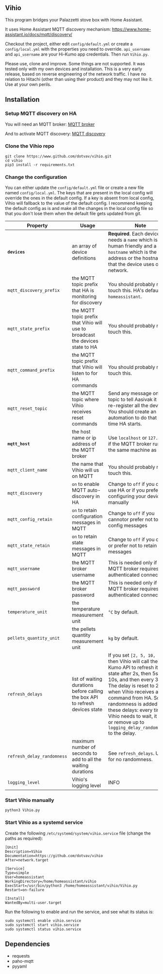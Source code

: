 ## Vihio

This program bridges your Palazzetti stove box with Home Assistant.

It uses Home Assistant MQTT discovery mechanism: https://www.home-assistant.io/docs/mqtt/discovery/ 

Checkout the project, either edit ```config/default.yml``` or create a ```config/local.yml``` with the properties you need to override. ```api_username``` and ```api_username``` are your Hi-Kumo app credentials. Then run ```Vihio.py```.

Please use, clone and improve. Some things are not supported. It was tested only with my own devices and installation. This is a very early release, based on reverse engineering of the network traffic. I have no relation to Hitachi (other than using their product) and they may not like it. Use at your own perils.

## Installation

### Setup MQTT discovery on HA
You will need an MQTT broker: [MQTT broker](https://www.home-assistant.io/docs/mqtt/broker/)

And to activate MQTT discovery: [MQTT discovery](https://www.home-assistant.io/docs/mqtt/discovery/)

### Clone the Vihio repo
```
git clone https://www.github.com/dotvav/vihio.git
cd vihio
pip3 install -r requirements.txt
```

### Change the configuration
You can either update the ```config/default.yml``` file or create a new file named ```config/local.yml```. The keys that are present in the local config will override the ones in the default config. If a key is absent from local config, Vihio will fallback to the value of the default config. I recommend keeping the default config as is and make all the changes in the local config file so that you don't lose them when the default file gets updated from git.

Property | Usage | Note
--- | --- | ---
**`devices`** | an array of device definitions | **Required**. Each device needs a `name` which is human friendly and a `hostname` which is the ip address or the hostname that the device uses on the network.   
`mqtt_discovery_prefix` | the MQTT topic prefix that HA is monitoring for discovery | You should probably not touch this. HA's default is `homeassistant`. 
`mqtt_state_prefix` | the MQTT topic prefix that Vihio will use to broadcast the devices state to HA | You should probably not touch this.
`mqtt_command_prefix` | the MQTT topic prefix that Vihio will listen to for HA commands | You should probably not touch this.
`mqtt_reset_topic` | the MQTT topic where Vihio receives reset commands | Send any message on this topic to tell Aasivak it must re-register all the devices. You should create an automation to do that every time HA starts.
**`mqtt_host`** | the host name or ip address of the MQTT broker | Use `localhost` or `127.0.0.1` if the MQTT broker runs on the same machine as Vihio.
`mqtt_client_name` | the name that Vihio will us on MQTT | You should probably not touch this.
`mqtt_discovery` | `on` to enable MQTT auto-discovery in HA | Change to `off` if you don't use HA or if you prefer configuring your devices manually 
`mqtt_config_retain` | `on` to retain configuration messages in MQTT | Change to `off` if you cannotor prefer not to retain config messages
`mqtt_state_retain` | `on` to retain state messages in MQTT | Change to `off` if you cannot or prefer not to retain state messages
`mqtt_username` | the MQTT broker username | This is needed only if the MQTT broker requires an authenticated connection.
`mqtt_password` | the MQTT broker password | This is needed only if the MQTT broker requires an authenticated connection.
`temperature_unit` | the temperature measurement unit | `°C` by default.
`pellets_quantity_unit` | the pellets quantity measurement unit | `kg` by default.
`refresh_delays` | list of waiting durations before calling the box API to refresh devices state | If you set `[2, 5, 10, 30]` then Vihio will call the Hi-Kumo API to refresh its state after 2s, then 5s, then 10s, and then every 30s. The delay is reset to 2s when Vihio receives a command from HA. Some randomness is added to these delays: every time Vihio needs to wait, it adds or remove up to `logging_delay_randomness/2` to the delay. 
`refresh_delay_randomness` | maximum number of seconds to add to all the waiting durations | See `refresh_delays`. Use `0` for no randomness.
`logging_level` | Vihio's logging level | INFO


### Start Vihio manually
```
python3 Vihio.py
```

### Start Vihio as a systemd service
Create the following ```/etc/systemd/system/vihio.service``` file (change the paths as required):

```
[Unit]
Description=Vihio
Documentation=https://github.com/dotvav/vihio
After=network.target

[Service]
Type=simple
User=homeassistant
WorkingDirectory=/home/homeassistant/vihio
ExecStart=/usr/bin/python3 /home/homeassistant/vihio/Vihio.py
Restart=on-failure

[Install]
WantedBy=multi-user.target
```

Run the following to enable and run the service, and see what its status is:
```
sudo systemctl enable vihio.service
sudo systemctl start vihio.service
sudo systemctl status vihio.service
```

## Dependencies

- requests
- paho-mqtt
- pyyaml


